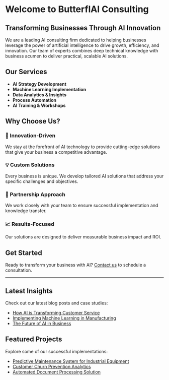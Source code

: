 # Welcome to ButterflAI Consulting 

## Transforming Businesses Through AI Innovation

We are a leading AI consulting firm dedicated to helping businesses leverage the power of artificial intelligence to drive growth, efficiency, and innovation. Our team of experts combines deep technical knowledge with business acumen to deliver practical, scalable AI solutions.

## Our Services

- **AI Strategy Development**
- **Machine Learning Implementation**
- **Data Analytics & Insights**
- **Process Automation**
- **AI Training & Workshops**

## Why Choose Us?

### :rocket: Innovation-Driven
We stay at the forefront of AI technology to provide cutting-edge solutions that give your business a competitive advantage.

### :bulb: Custom Solutions
Every business is unique. We develop tailored AI solutions that address your specific challenges and objectives.

### :handshake: Partnership Approach
We work closely with your team to ensure successful implementation and knowledge transfer.

### :chart_with_upwards_trend: Results-Focused
Our solutions are designed to deliver measurable business impact and ROI.

## Get Started

Ready to transform your business with AI? [Contact us](contact.md) to schedule a consultation.

---

## Latest Insights

Check out our latest blog posts and case studies:

- [How AI is Transforming Customer Service](blog/ai-customer-service.md)
- [Implementing Machine Learning in Manufacturing](blog/ml-manufacturing.md)
- [The Future of AI in Business](blog/future-of-ai.md)

## Featured Projects

Explore some of our successful implementations:

- [Predictive Maintenance System for Industrial Equipment](projects/predictive-maintenance.md)
- [Customer Churn Prevention Analytics](projects/churn-prevention.md)
- [Automated Document Processing Solution](projects/document-automation.md)
